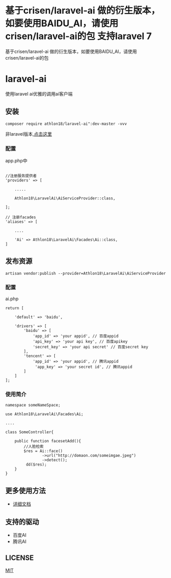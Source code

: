 # 基于crisen/laravel-ai 做的衍生版本，如要使用BAIDU_AI，请使用crisen/laravel-ai的包 支持laravel 7

基于crisen/laravel-ai 做的衍生版本，如要使用BAIDU_AI，请使用crisen/laravel-ai的包

# laravel-ai
使用laravel ai优雅的调用ai客户端

## 安装

~~~
composer require athlon18/laravel-ai":dev-master -vvv
~~~

非laravel版本,[点击这里](https://github.com/crisenchou/ai)

### 配置

app.php中

~~~

//注册服务提供者
'providers' => [
    
    .....
    
    Athlon18\LaravelAi\AiServiceProvider::class,
    
];

// 注册facades
'aliases' => [
    
    ....
    
    'Ai' => Athlon18\LaravelAi\Facades\Ai::class,
]
~~~

## 发布资源

~~~
artisan vendor:publish --provider=Athlon18\LaravelAi\AiServiceProvider
~~~

### 配置

ai.php

~~~
return [
    
    'default' => 'baidu',

    'drivers' => [
        'baidu' => [
            'app_id' => 'your appid', // 百度appid
            'api_key' => 'your api key', // 百度apikey
            'secret_key' => 'your api secret' // 百度secret key
        ],
        'tencent' => [
       	 	'app_id' => 'your appid', // 腾讯appid
       		 'app_key' => 'your secret id', // 腾讯appid
    	]
    ]
];
~~~



### 使用简介

~~~php+HTML
namespace someNameSpace;

use Athlon18\LaravelAi\Facades\Ai;

....

class SomeController{

	public function facesetAdd(){
		//人脸检索
		$res = Ai::face()
		        ->url("http://domaon.com/someimgae.jpeg")
		        ->detect();
		 dd($res);
	}
}
~~~



## 更多使用方法

- [详细文档](http://ai.crisen.org)

## 支持的驱动

- 百度AI
- 腾讯AI

## LICENSE

[MIT](LICENSE)

